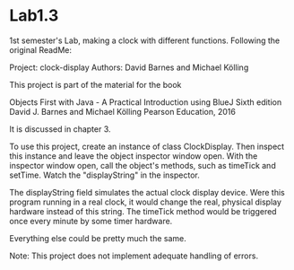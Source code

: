 # Lab1.3
1st semester's Lab, making a clock with different functions.
Following the original ReadMe:

Project: clock-display
Authors: David Barnes and Michael Kölling

This project is part of the material for the book

   Objects First with Java - A Practical Introduction using BlueJ
   Sixth edition
   David J. Barnes and Michael Kölling
   Pearson Education, 2016

It is discussed in chapter 3.

To use this project, create an instance of class ClockDisplay. Then inspect this 
instance and leave the object inspector window open. With the inspector window open, 
call the object's methods, such as timeTick and setTime. Watch the 
"displayString" in the inspector.

The displayString field simulates the actual clock display device. Were this 
program running in a real clock, it would change the real, physical display 
hardware instead of this string. The timeTick method would be triggered once 
every minute by some timer hardware.

Everything else could be pretty much the same.


Note: This project does not implement adequate handling of errors.
